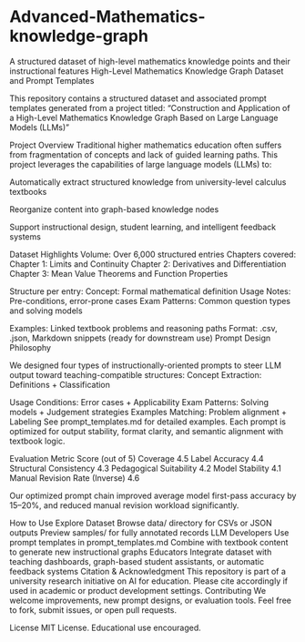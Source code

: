 # Advanced-Mathematics-knowledge-graph
A structured dataset of high-level mathematics knowledge points and their instructional features
High-Level Mathematics Knowledge Graph Dataset and Prompt Templates

This repository contains a structured dataset and associated prompt templates generated from a project titled:
“Construction and Application of a High-Level Mathematics Knowledge Graph Based on Large Language Models (LLMs)”

Project Overview
Traditional higher mathematics education often suffers from fragmentation of concepts and lack of guided learning paths. This project leverages the capabilities of large language models (LLMs) to:

Automatically extract structured knowledge from university-level calculus textbooks

Reorganize content into graph-based knowledge nodes

Support instructional design, student learning, and intelligent feedback systems

Dataset Highlights
Volume: Over 6,000 structured entries
Chapters covered:
Chapter 1: Limits and Continuity
Chapter 2: Derivatives and Differentiation
Chapter 3: Mean Value Theorems and Function Properties

Structure per entry:
Concept: Formal mathematical definition
Usage Notes: Pre-conditions, error-prone cases
Exam Patterns: Common question types and solving models

Examples: Linked textbook problems and reasoning paths
Format: .csv, .json, Markdown snippets (ready for downstream use)
Prompt Design Philosophy

We designed four types of instructionally-oriented prompts to steer LLM output toward teaching-compatible structures:
Concept Extraction: Definitions + Classification

Usage Conditions: Error cases + Applicability
Exam Patterns: Solving models + Judgement strategies
Examples Matching: Problem alignment + Labeling
See prompt_templates.md for detailed examples.
Each prompt is optimized for output stability, format clarity, and semantic alignment with textbook logic.

Evaluation
Metric	Score (out of 5)
Coverage	4.5
Label Accuracy	4.4
Structural Consistency	4.3
Pedagogical Suitability	4.2
Model Stability	4.1
Manual Revision Rate (Inverse)	4.6

Our optimized prompt chain improved average model first-pass accuracy by 15–20%, and reduced manual revision workload significantly.

How to Use
Explore Dataset
Browse data/ directory for CSVs or JSON outputs
Preview samples/ for fully annotated records
LLM Developers
Use prompt templates in prompt_templates.md
Combine with textbook content to generate new instructional graphs
Educators
Integrate dataset with teaching dashboards, graph-based student assistants, or automatic feedback systems
Citation & Acknowledgment
This repository is part of a university research initiative on AI for education. Please cite accordingly if used in academic or product development settings.
Contributing
We welcome improvements, new prompt designs, or evaluation tools. Feel free to fork, submit issues, or open pull requests.

License
MIT License. Educational use encouraged.
